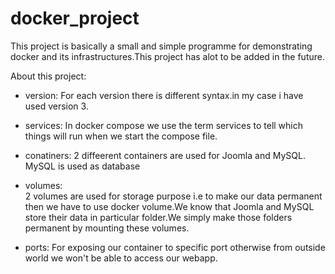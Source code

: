 # docker_project
This project is basically a small and simple programme for demonstrating docker and its infrastructures.This project has alot to be added in the future.

About this project:
- version:
    For each version there is different syntax.in my case i have used version 3.

- services:
    In docker compose we use the term services to tell which things will run when we start the compose file.

- conatiners:
    2 diffeerent containers are used for Joomla and MySQL. MySQL is used as database

- volumes:    
    2 volumes are used for storage purpose i.e to make our data permanent then we have to use docker volume.We know that Joomla and MySQL store their data in particular folder.We simply make those folders permanent by mounting these volumes.
    
- ports:
    For exposing our container to specific port otherwise from outside world we won't be able to access our webapp.

